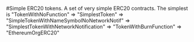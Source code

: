 #Simple ERC20 tokens. 
A set of very simple ERC20 contracts. 
The simplest is "TokenWithNoFunction" => "SimplestToken" => "SimpleTokenWithNameSymbolNoNetworkNotif" => "SimplestTokenWithNetworkNotification" => "TokenWithBurnFunction" => "EthereumOrgERC20"
